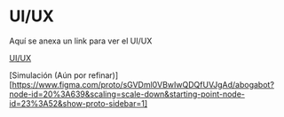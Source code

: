 # UI/UX

Aquí se anexa un link para ver el UI/UX

[UI/UX](https://www.figma.com/file/sGVDml0VBwIwQDQfUVJgAd/abogabot?node-id=20%3A639)

[Simulación (Aún por refinar)][https://www.figma.com/proto/sGVDml0VBwIwQDQfUVJgAd/abogabot?node-id=20%3A639&scaling=scale-down&starting-point-node-id=23%3A52&show-proto-sidebar=1]
